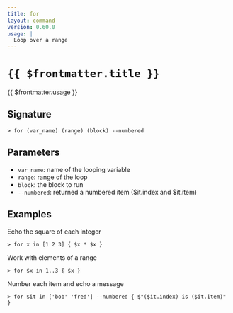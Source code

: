 ```yaml
---
title: for
layout: command
version: 0.60.0
usage: |
  Loop over a range
---
```


# `{{ $frontmatter.title }}`

<div style='white-space: pre-wrap;'>{{ $frontmatter.usage }}</div>

## Signature

`> for (var_name) (range) (block) --numbered`

## Parameters

- `var_name`: name of the looping variable
- `range`: range of the loop
- `block`: the block to run
- `--numbered`: returned a numbered item ($it.index and $it.item)

## Examples

Echo the square of each integer

```shell
> for x in [1 2 3] { $x * $x }
```

Work with elements of a range

```shell
> for $x in 1..3 { $x }
```

Number each item and echo a message

```shell
> for $it in ['bob' 'fred'] --numbered { $"($it.index) is ($it.item)" }
```
